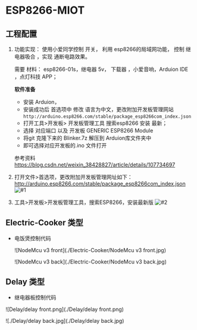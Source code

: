 # ESP8266-MIOT

## 工程配置
1. 功能实现： 使用小爱同学控制 开关， 利用 esp8266的局域网功能， 控制 继电器吸合 ，实现 通断电路效果。

    需要 材料： esp8266-01s，继电器 5v， 下载器 ，小爱音响，Arduion IDE ，点灯科技 APP；

   **软件准备**

   - 安装 Arduion， 
   - 安装成功后 首选项中 修改 语言为中文，更改附加开发板管理网站``http://arduino.esp8266.com/stable/package_esp8266com_index.json``
   - 打开工具>开发板> 开发板管理工具 搜索esp8266 安装 最新；
   - 选择 对应端口 以及 开发板 GENERIC ESP8266 Module
   - 将git 克隆下来的 Blinker.7z 解压到 Arduion库文件夹中 
   - 即可选择对应开发板的.ino 文件打开

   参考资料 https://blog.csdn.net/weixin_38428827/article/details/107734697

2. 打开文件>首选项，更改附加开发板管理网址如下：http://arduino.esp8266.com/stable/package_esp8266com_index.json
  ![#1](./pic/#1.png)

3. 工具>开发板>开发板管理工具，搜索ESP8266，安装最新版
  ![#2](./pic/#2.png)

## Electric-Cooker 类型
- 电饭煲控制代码

  ![NodeMcu v3 front](./Electric-Cooker/NodeMcu v3 front.jpg)

  ![NodeMcu v3 back](./Electric-Cooker/NodeMcu v3 back.jpg)

## Delay 类型
- 继电器板控制代码

![Delay/delay front.png](./Delay/delay front.png)

![./Delay/delay back.jpg](./Delay/delay back.jpg)

